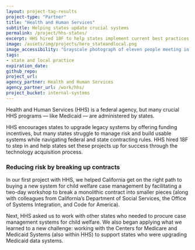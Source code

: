 ```yaml
---
layout: project-tag-results
project-type: "Partner"
title: "Health and Human Services"
subtitle: Helping states update crucial systems
permalink: /project/hhs-states/
excerpt: HHS hired 18F to help states implement current best practices and upgrade legacy systems.
image: /assets/img/projects/hero_stateandlocal.png
image_accessibility: "Grayscale photograph of eleven people meeting in small groups during a workshop"
tags:
- state and local practice
expiration_date:
github_repo:
project_url:
agency_partner: Health and Human Services
agency_partner_url: /work/hhs/
project_bucket: internal-systems
---
```


Health and Human Services (HHS) is a federal agency, but many crucial HHS programs — like Medicaid — are administered by states.

HHS encourages states to upgrade legacy systems by offering funding incentives, but many states struggle to manage risk and build usable systems while navigating federal and state contracting rules. HHS hired 18F to step in and help states set these projects up for success through the technology acquisition process.

### Reducing risk by breaking up contracts

In our first project with HHS, we helped California get on the right path to buying a new system for child welfare case management by facilitating a two-day workshop to break a monolithic contract into smaller pieces (along with colleagues from California’s Department of Social Services, the Office of Systems Integration, and Code for America).

Next, HHS asked us to work with other states who needed to procure case management systems for child welfare. We also began applying what we learned to a new challenge: working with the Centers for Medicare and Medicaid Systems (also within HHS) to support states who were upgrading Medicaid data systems.
